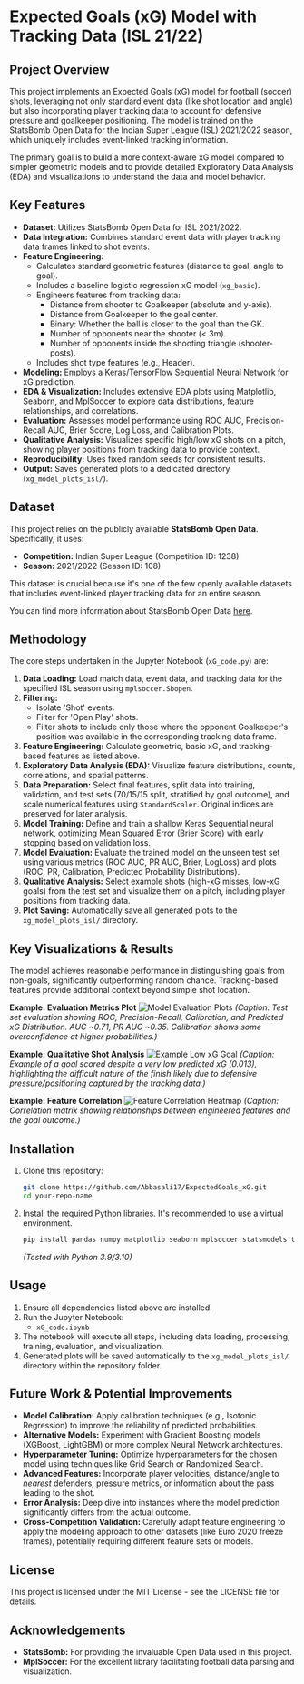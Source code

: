 # Expected Goals (xG) Model with Tracking Data (ISL 21/22)

## Project Overview

This project implements an Expected Goals (xG) model for football (soccer) shots, leveraging not only standard event data (like shot location and angle) but also incorporating player tracking data to account for defensive pressure and goalkeeper positioning. The model is trained on the StatsBomb Open Data for the Indian Super League (ISL) 2021/2022 season, which uniquely includes event-linked tracking information.

The primary goal is to build a more context-aware xG model compared to simpler geometric models and to provide detailed Exploratory Data Analysis (EDA) and visualizations to understand the data and model behavior.

## Key Features

*   **Dataset:** Utilizes StatsBomb Open Data for ISL 2021/2022.
*   **Data Integration:** Combines standard event data with player tracking data frames linked to shot events.
*   **Feature Engineering:**
    *   Calculates standard geometric features (distance to goal, angle to goal).
    *   Includes a baseline logistic regression xG model (`xg_basic`).
    *   Engineers features from tracking data:
        *   Distance from shooter to Goalkeeper (absolute and y-axis).
        *   Distance from Goalkeeper to the goal center.
        *   Binary: Whether the ball is closer to the goal than the GK.
        *   Number of opponents near the shooter (< 3m).
        *   Number of opponents inside the shooting triangle (shooter-posts).
    *   Includes shot type features (e.g., Header).
*   **Modeling:** Employs a Keras/TensorFlow Sequential Neural Network for xG prediction.
*   **EDA & Visualization:** Includes extensive EDA plots using Matplotlib, Seaborn, and MplSoccer to explore data distributions, feature relationships, and correlations.
*   **Evaluation:** Assesses model performance using ROC AUC, Precision-Recall AUC, Brier Score, Log Loss, and Calibration Plots.
*   **Qualitative Analysis:** Visualizes specific high/low xG shots on a pitch, showing player positions from tracking data to provide context.
*   **Reproducibility:** Uses fixed random seeds for consistent results.
*   **Output:** Saves generated plots to a dedicated directory (`xg_model_plots_isl/`).

## Dataset

This project relies on the publicly available **StatsBomb Open Data**. Specifically, it uses:
*   **Competition:** Indian Super League (Competition ID: 1238)
*   **Season:** 2021/2022 (Season ID: 108)

This dataset is crucial because it's one of the few openly available datasets that includes event-linked player tracking data for an entire season.

You can find more information about StatsBomb Open Data [here](https://statsbomb.com/resource-centre/).

## Methodology

The core steps undertaken in the Jupyter Notebook (`xG_code.py`) are:

1.  **Data Loading:** Load match data, event data, and tracking data for the specified ISL season using `mplsoccer.Sbopen`.
2.  **Filtering:**
    *   Isolate 'Shot' events.
    *   Filter for 'Open Play' shots.
    *   Filter shots to include only those where the opponent Goalkeeper's position was available in the corresponding tracking data frame.
3.  **Feature Engineering:** Calculate geometric, basic xG, and tracking-based features as listed above.
4.  **Exploratory Data Analysis (EDA):** Visualize feature distributions, counts, correlations, and spatial patterns.
5.  **Data Preparation:** Select final features, split data into training, validation, and test sets (70/15/15 split, stratified by goal outcome), and scale numerical features using `StandardScaler`. Original indices are preserved for later analysis.
6.  **Model Training:** Define and train a shallow Keras Sequential neural network, optimizing Mean Squared Error (Brier Score) with early stopping based on validation loss.
7.  **Model Evaluation:** Evaluate the trained model on the unseen test set using various metrics (ROC AUC, PR AUC, Brier, LogLoss) and plots (ROC, PR, Calibration, Predicted Probability Distributions).
8.  **Qualitative Analysis:** Select example shots (high-xG misses, low-xG goals) from the test set and visualize them on a pitch, including player positions from tracking data.
9.  **Plot Saving:** Automatically save all generated plots to the `xg_model_plots_isl/` directory.

## Key Visualizations & Results

The model achieves reasonable performance in distinguishing goals from non-goals, significantly outperforming random chance. Tracking-based features provide additional context beyond simple shot location.


**Example: Evaluation Metrics Plot**
![Model Evaluation Plots](6_model_evaluation_plots.png)
*(Caption: Test set evaluation showing ROC, Precision-Recall, Calibration, and Predicted xG Distribution. AUC ~0.71, PR AUC ~0.35. Calibration shows some overconfidence at higher probabilities.)*

**Example: Qualitative Shot Analysis**
![Example Low xG Goal](7_example_shot_GOAL_xg0.013_match3813295_event_b4a0b52e_f8a0_4641_b9a8_39897e5f2171.png)
*(Caption: Example of a goal scored despite a very low predicted xG (0.013), highlighting the difficult nature of the finish likely due to defensive pressure/positioning captured by the tracking data.)*

**Example: Feature Correlation**
![Feature Correlation Heatmap](3c_eda_feature_correlation_heatmap.png)
*(Caption: Correlation matrix showing relationships between engineered features and the goal outcome.)*

## Installation

1.  Clone this repository:
    ```bash
    git clone https://github.com/Abbasali17/ExpectedGoals_xG.git
    cd your-repo-name
    ```
2.  Install the required Python libraries. It's recommended to use a virtual environment.
    ```bash
    pip install pandas numpy matplotlib seaborn mplsoccer statsmodels tensorflow scikit-learn
    ```
    *(Tested with Python 3.9/3.10)*

## Usage

1.  Ensure all dependencies listed above are installed.
2.  Run the Jupyter Notebook:
    *   `xG_code.ipynb`
3.  The notebook will execute all steps, including data loading, processing, training, evaluation, and visualization.
4.  Generated plots will be saved automatically to the `xg_model_plots_isl/` directory within the repository folder.


## Future Work & Potential Improvements

*   **Model Calibration:** Apply calibration techniques (e.g., Isotonic Regression) to improve the reliability of predicted probabilities.
*   **Alternative Models:** Experiment with Gradient Boosting models (XGBoost, LightGBM) or more complex Neural Network architectures.
*   **Hyperparameter Tuning:** Optimize hyperparameters for the chosen model using techniques like Grid Search or Randomized Search.
*   **Advanced Features:** Incorporate player velocities, distance/angle to *nearest* defenders, pressure metrics, or information about the pass leading to the shot.
*   **Error Analysis:** Deep dive into instances where the model prediction significantly differs from the actual outcome.
*   **Cross-Competition Validation:** Carefully adapt feature engineering to apply the modeling approach to other datasets (like Euro 2020 freeze frames), potentially requiring different feature sets or models.

## License

This project is licensed under the MIT License - see the LICENSE file for details.

## Acknowledgements

*   **StatsBomb:** For providing the invaluable Open Data used in this project.
*   **MplSoccer:** For the excellent library facilitating football data parsing and visualization.
